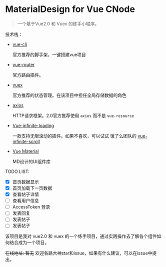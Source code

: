 # MaterialDesign for Vue CNode

> 一个基于Vue2.0 和 Vuex 的练手小程序。

技术栈：
-   [vue-cli](https://github.com/vuejs/vue-cli)

    官方推荐的脚手架，一键搭建vue项目
-   [vue-router](https://github.com/vuejs/vue-router)

    官方路由插件。
-   [vuex](https://github.com/vuejs/vuex)

    官方推荐的状态管理。在该项目中担任全局存储数据的角色
-   [axios](https://github.com/mzabriskie/axios)

    HTTP请求框架。2.0官方推荐使用 `axios` 而不是 `vue-resource`
-   [Vue-infinite-loading](https://peachscript.github.io/vue-infinite-loading/#!/installation)

    一款支持无限滚动的插件。如果不喜欢，可以试试 饿了么团队的 [vue-infinite-scroll](https://github.com/ElemeFE/vue-infinite-scroll)
-   [Vue Material](http://vuematerial.io/#/)

    MD设计的UI组件库


TODO LIST:
-   [x] 首页数据显示
-   [x] 首页加载下一页数据
-   [x] 查看帖子详情
-   [ ]  查看用户信息
-   [ ]  AccessToken 登录
-   [ ]  发表回复
-   [ ]  发表帖子
-   [ ]  发表帖子

该项目是我对 vue2.0 和 vuex 的一个练手项目，通过实践操作去了解各个组件如何结合成为一个项目。

<del>在线地址: 暂无</del>
欢迎各路大神star和issue，如果有什么建议，可以在issue中提出。
